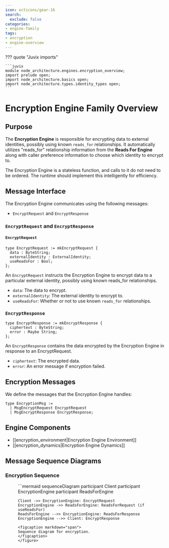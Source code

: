 ```yaml
---
icon: octicons/gear-16
search:
  exclude: false
categories:
- engine-family
tags:
- encryption
- engine-overview
---
```


??? quote "Juvix imports"

    ```juvix
    module node_architecture.engines.encryption_overview;
    import prelude open;
    import node_architecture.basics open;
    import node_architecture.types.identity_types open;
    ```

# Encryption Engine Family Overview

## Purpose

The **Encryption Engine** is responsible for encrypting data to external identities, possibly using known `reads_for` relationships. It automatically utilizes "reads_for" relationship information from the **Reads For Engine** along with caller preference information to choose which identity to encrypt to.

The Encryption Engine is a stateless function, and calls to it do not need to be ordered. The runtime should implement this intelligently for efficiency.

## Message Interface

The Encryption Engine communicates using the following messages:

- `EncryptRequest` and `EncryptResponse`

### `EncryptRequest` and `EncryptResponse`

#### `EncryptRequest`

```juvix
type EncryptRequest := mkEncryptRequest {
  data : ByteString;
  externalIdentity : ExternalIdentity;
  useReadsFor : Bool;
};
```

An `EncryptRequest` instructs the Encryption Engine to encrypt data to a particular external identity, possibly using known reads_for relationships.

- `data`: The data to encrypt.
- `externalIdentity`: The external identity to encrypt to.
- `useReadsFor`: Whether or not to use known `reads_for` relationships.

### `EncryptResponse`

```juvix
type EncryptResponse := mkEncryptResponse {
  ciphertext : ByteString;
  error : Maybe String;
};
```

An `EncryptResponse` contains the data encrypted by the Encryption Engine in response to an EncryptRequest.

- `ciphertext`: The encrypted data.
- `error`: An error message if encryption failed.

## Encryption Messages

We define the messages that the Encryption Engine handles:

```juvix
type EncryptionMsg :=
  | MsgEncryptRequest EncryptRequest
  | MsgEncryptResponse EncryptResponse;
```

## Engine Components

- [[encryption_environment|Encryption Engine Environment]]
- [[encryption_dynamics|Encryption Engine Dynamics]]

## Message Sequence Diagrams

### Encryption Sequence

<figure markdown="span">
```mermaid
sequenceDiagram
    participant Client
    participant EncryptionEngine
    participant ReadsForEngine

    Client ->> EncryptionEngine: EncryptRequest
    EncryptionEngine ->> ReadsForEngine: ReadsForRequest (if useReadsFor)
    ReadsForEngine -->> EncryptionEngine: ReadsForResponse
    EncryptionEngine -->> Client: EncryptResponse
```
<figcaption markdown="span">
Sequence diagram for encryption.
</figcaption>
</figure>